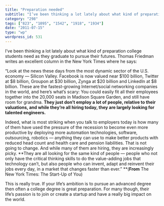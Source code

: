 ```yaml
---
title: "Preparation needed"
subtitle: "I’ve been thinking a lot lately about what kind of preparation college students need as they graduat..."
category: "298"
tags: ["823", "1095", "1542", "1918", "1934"]
date: "2011-07-15"
type: "wp"
wordpress_id: 531
---
```

I’ve been thinking a lot lately about what kind of preparation college students need as they graduate to pursue their futures. Thomas Friedman writes an excellent column in the New York Times where he says:

> 

“Look at the news these days from the most dynamic sector of the U.S. economy — Silicon Valley. Facebook is now valued near $100 billion, Twitter at $8 billion, Groupon at $30 billion, Zynga at $20 billion and LinkedIn at $8 billion. These are the fastest-growing Internet/social networking companies in the world, and here’s what’s scary: You could easily fit all their employees together into the 20,000 seats in Madison Square Garden, and still have room for grandma. **They just don’t employ a lot of people, relative to their valuations, and while they’re all hiring today, they are largely looking for talented engineers.**

Indeed, what is most striking when you talk to employers today is how many of them have used the pressure of the recession to become even more productive by deploying more automation technologies, software, outsourcing, robotics — anything they can use to make better products with reduced head count and health care and pension liabilities. That is not going to change. And while many of them are hiring, they are increasingly picky. **They are all looking for the same kind of people — people who not only have the critical thinking skills to do the value-adding jobs that technology can’t, but also people who can invent, adapt and reinvent their jobs every day, in a market that changes faster than ever.” **(**From** The New York Times: The Start-Up of You)

This is really true. If your life’s ambition is to pursue an advanced degree then often a college degree is great preparation. For many though, their life’s passion is to join or create a startup and have a really big impact on the world.